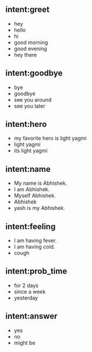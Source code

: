 ## intent:greet
- hey
- hello
- hi
- good morning
- good evening
- hey there

## intent:goodbye
- bye
- goodbye
- see you around
- see you later

## intent:hero
- my favorite hero is light yagmi
- light yagmi
- its light yagmi

## intent:name
- My name is Abhishek.
- I am Abhishek.
- Myself Abhishek.
- Abhishek
- yash is my Abhishek.


## intent:feeling
- I am having fever.
- I am having cold.
- cough


## intent:prob_time
- for 2 days 
- since a week
- yesterday

## intent:answer
- yes
- no
- might be



